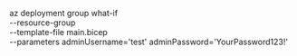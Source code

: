 
az deployment group what-if \
  --resource-group <your-rg> \
  --template-file main.bicep \
  --parameters adminUsername='test' adminPassword='YourPassword123!'
